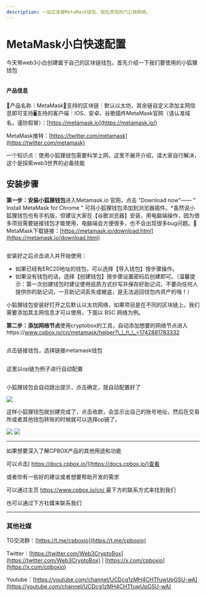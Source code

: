 ```yaml
---
description: 一站式连接MetaMask钱包，轻松添加热门公链网络。
---
```


# MetaMask小白快速配置

今天带web3小白创建属于自己的区块链钱包，首先介绍一下我们要使用的小狐狸钱包

<figure><img src="../../.gitbook/assets/image (39).png" alt=""><figcaption></figcaption></figure>

#### 产品信息

🦊产品名称｜MetaMask🔗支持的区块链｜默认以太坊，其余链自定义添加主网信息即可支持🖥支持的客户端｜IOS、安卓、谷歌插件MetaMask官网（请认准域名，谨防假冒）：[https://metamask.io](https://metamask.io/)

MetaMask推特：[https://twitter.com/metamask](https://twitter.com/metamask)

一个知识点：使用小狐狸钱包需要科学上网，这里不展开介绍，请大家自行解决，这个是探索web3世界的必备技能

## 安装步骤

**第一步：安装小狐狸钱包**进入Metamask.io 官网，点击 "Download now"—— " Install MetaMask for Chrome " 可将小狐狸钱包添加到浏览器插件。\*虽然说小狐狸钱包也有手机版，但建议大家在【谷歌浏览器】安装，用电脑端操作，因为很多项目需要链接钱包才能使用，电脑端会方便很多，也不会出现很多bug问题。🦊MetaMask下载链接：[https://metamask.io/download.html](https://metamask.io/download.html)

<figure><img src="../../.gitbook/assets/image (38).png" alt=""><figcaption></figcaption></figure>

安装好之后点击进入并开始使用：

* 如果已经有ERC20地址的钱包，可以选择【导入钱包】按步骤操作。
* 如果没有钱包的话，选择【创建钱包】按步骤设置密码后创建即可。（温馨提示：第一次创建钱包时建议使用纸质方式抄写并保存好助记词，不要向任何人提供你的助记词，一旦助记词丢失或被盗，是无法追回钱包内资产的哦！）

小狐狸钱包安装好打开之后默认以太坊网络，如果项目是在不同的区块链上，我们需要添加其主网信息才可以使用，下面以 BSC 网络为例。

**第二步：添加网络节点**使用cryptobox的工具，自动添加想要的网络节点进入https://www.cpbox.io/cn/metamask/helper?\_\_t\_\_=1742881783332

<figure><img src="../../.gitbook/assets/image (40).png" alt=""><figcaption></figcaption></figure>

点击链接钱包，选择链接metamask钱包

<figure><img src="../../.gitbook/assets/image (41).png" alt=""><figcaption></figcaption></figure>

这里以op链为例子进行自动配置

<figure><img src="../../.gitbook/assets/image (42).png" alt=""><figcaption></figcaption></figure>

小狐狸钱包会自动跳出提示，点击确定，就自动配置好了

![](<../../.gitbook/assets/image (43).png>)

这样小狐狸钱包就创建完成了，点击收款，会显示出自己的账号地址，然后在交易所或者其他钱包转账的时候就可以选择op链了。

![](../../.gitbook/assets/fcdf81fe-401d-4b26-8207-f94119e88c49.png) ![](../../.gitbook/assets/e0f42dcd-ce8c-4458-b704-d91324695c28.png)

***

如果想要深入了解CPBOX产品的其他用途和功能

可以点击[ https://docs.cpbox.io/](https://docs.cpbox.io/)查看

或者你有一些好的建议或者想要帮助开发的需求

可以通过主页 [https://www.cpbox.io/cn/ ](https://www.cpbox.io/cn/)最下方的联系方式来找到我们

也可以通过下方社媒来联系我们

***

### 其他社媒

TG交流群：[https://t.me/cpboxio](https://t.me/cpboxio)

Twitter：[https://twitter.com/Web3CryptoBox](https://twitter.com/Web3CryptoBox) | [https://x.com/cpboxio](https://x.com/cpboxio)

Youtube：[https://youtube.com/channel/UCDcg1zMH4CHTfuwUpGSU-wA](https://youtube.com/channel/UCDcg1zMH4CHTfuwUpGSU-wA)
